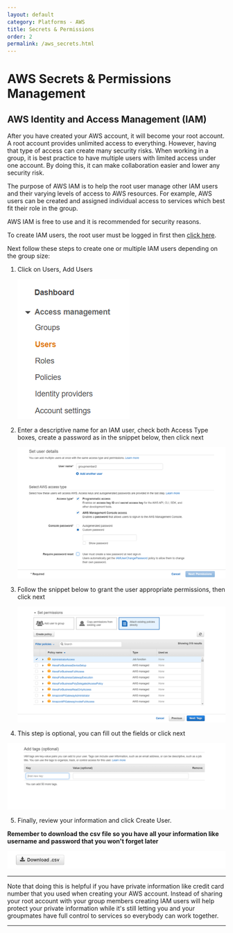 ```yaml
---
layout: default
category: Platforms - AWS
title: Secrets & Permissions
order: 2
permalink: /aws_secrets.html
---
```


# AWS Secrets & Permissions Management

## AWS Identity and Access Management (IAM)

After you have created your AWS account, it will become your root account. A root account provides unlimited access to everything. However, having that type of access can create many security risks. When working in a group, it is best practice to have multiple users with limited access under one account. By doing this, it can make collaboration easier and lower any security risk.

The purpose of AWS IAM is to help the root user manage other IAM users and their varying levels of access to AWS resources. For example, AWS users can be created and assigned individual access to services which best fit their role in the group.

AWS IAM is free to use and it is recommended for security reasons.

To create IAM users, the root user must be logged in first then [click here](https://console.aws.amazon.com/iam/home#/home).

Next follow these steps to create one or multiple IAM users depending on the group size:

1. Click on Users, Add Users

   ![step1](/assets/iam_step1.png)


2. Enter a descriptive name for an IAM user, check both Access Type boxes, create a password as in the snippet below, then click next

   ![step2](/assets/iam_step2.png)


3. Follow the snippet below to grant the user appropriate permissions, then click next

   ![step3](/assets/iam_step3.png)


4. This step is optional, you can fill out the fields or click next 

![step4](/assets/iam_step4(optional).png)


5. Finally, review your information and click Create User. 

**Remember to download the csv file so you have all your information like username and password that you won't forget later**

![step5](/assets/iam_final.png)


***
Note that doing this is helpful if you have private information like credit card number that you used when creating your AWS account. Instead of sharing your root account with your group members creating IAM users will help protect your private information while it's still letting you and your groupmates have full control to services so everybody can work together. 
***
